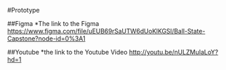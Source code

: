 #Prototype

##Figma
*The link to the Figma https://www.figma.com/file/uEUB69rSaUTW6dUoKlKGSI/Ball-State-Capstone?node-id=0%3A1

##Youtube
*the link to the Youtube Video http://youtu.be/nULZMuIaLoY?hd=1 